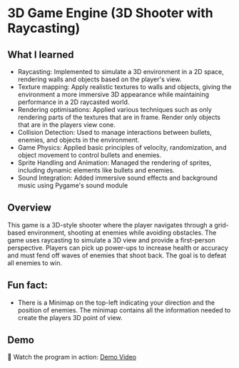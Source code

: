 # 3D Game Engine (3D Shooter with Raycasting)

## What I learned
- Raycasting: Implemented to simulate a 3D environment in a 2D space, rendering walls and objects based on the player's view.
- Texture mapping: Apply realistic textures to walls and objects, giving the environment a more immersive 3D appearance while maintaining performance in a 2D raycasted world.
- Rendering optimisations: Applied various techniques such as only rendering parts of the textures that are in frame. Render only objects that are in the players view cone.
- Collision Detection: Used to manage interactions between bullets, enemies, and objects in the environment.
- Game Physics: Applied basic principles of velocity, randomization, and object movement to control bullets and enemies.
- Sprite Handling and Animation: Managed the rendering of sprites, including dynamic elements like bullets and enemies.
- Sound Integration: Added immersive sound effects and background music using Pygame's sound module

## Overview
This game is a 3D-style shooter where the player navigates through a grid-based environment, shooting at enemies while avoiding obstacles. The game uses raycasting to simulate a 3D view and provide a first-person perspective. Players can pick up power-ups to increase health or accuracy and must fend off waves of enemies that shoot back. The goal is to defeat all enemies to win.


## Fun fact:
- There is a Minimap on the top-left indicating your direction and the position of enemies. The minimap contains all the information needed to create the players 3D point of view.

## Demo
🎥 Watch the program in action: [Demo Video](https://youtu.be/hmMD37zuFf0)
